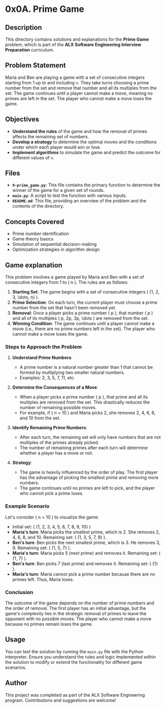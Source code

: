 # 0x0A. Prime Game

## Description

This directory contains solutions and explanations for the **Prime Game** problem, which is part of the **ALX Software Engineering Interview Preparation** curriculum.

## Problem Statement

Maria and Ben are playing a game with a set of consecutive integers starting from 1 up to and including `n`. They take turns choosing a prime number from the set and remove that number and all its multiples from the set. The game continues until a player cannot make a move, meaning no primes are left in the set. The player who cannot make a move loses the game.

## Objectives

- **Understand the rules** of the game and how the removal of primes affects the remaining set of numbers.
- **Develop a strategy** to determine the optimal moves and the conditions under which each player would win or lose.
- **Implement algorithms** to simulate the game and predict the outcome for different values of `n`.

## Files

- **`0-prime_game.py`**: This file contains the primary function to determine the winner of the game for a given set of rounds.
- **`main.py`**: A script to test the function with various inputs.
- **`README.md`**: This file, providing an overview of the problem and the contents of the directory.

## Concepts Covered

- Prime number identification
- Game theory basics
- Simulation of sequential decision-making
- Optimization strategies in algorithm design

## Game explanation

This problem involves a game played by Maria and Ben with a set of consecutive integers from 1 to \( n \). The rules are as follows:

1. **Starting Set**: The game begins with a set of consecutive integers \( \{1, 2, 3, \dots, n\} \).
2. **Prime Selection**: On each turn, the current player must choose a prime number from the set that hasn't been removed yet.
3. **Removal**: Once a player picks a prime number \( p \), that number \( p \) and all of its multiples \( p, 2p, 3p, \dots \) are removed from the set.
4. **Winning Condition**: The game continues until a player cannot make a move (i.e., there are no prime numbers left in the set). The player who cannot make a move loses the game.

### Steps to Approach the Problem

1. **Understand Prime Numbers**:
   - A prime number is a natural number greater than 1 that cannot be formed by multiplying two smaller natural numbers.
   - Examples: 2, 3, 5, 7, 11, etc.

2. **Determine the Consequences of a Move**:
   - When a player picks a prime number \( p \), that prime and all its multiples are removed from the set. This drastically reduces the number of remaining possible moves.
   - For example, if \( n = 10 \) and Maria picks 2, she removes 2, 4, 6, 8, and 10 from the set.

3. **Identify Remaining Prime Numbers**:
   - After each turn, the remaining set will only have numbers that are not multiples of the primes already picked.
   - The number of remaining primes after each turn will determine whether a player has a move or not.

4. **Strategy**:
   - The game is heavily influenced by the order of play. The first player has the advantage of picking the smallest prime and removing more numbers.
   - The game continues until no primes are left to pick, and the player who cannot pick a prime loses.

### Example Scenario

Let's consider \( n = 10 \) to visualize the game:

- Initial set: \( \{1, 2, 3, 4, 5, 6, 7, 8, 9, 10\} \)
- **Maria's turn**: Maria picks the smallest prime, which is 2. She removes 2, 4, 6, 8, and 10. Remaining set: \( \{1, 3, 5, 7, 9\} \).
- **Ben's turn**: Ben picks the next smallest prime, which is 3. He removes 3, 9. Remaining set: \( \{1, 5, 7\} \).
- **Maria's turn**: Maria picks 5 (next prime) and removes it. Remaining set: \( \{1, 7\} \).
- **Ben's turn**: Ben picks 7 (last prime) and removes it. Remaining set: \( \{1\} \).
- **Maria's turn**: Maria cannot pick a prime number because there are no primes left. Thus, Maria loses.

### Conclusion

The outcome of the game depends on the number of prime numbers and the order of removal. The first player has an initial advantage, but the game's complexity lies in the strategic removal of primes to leave the opponent with no possible moves. The player who cannot make a move because no primes remain loses the game.

## Usage

You can test the solution by running the `main.py` file with the Python interpreter. Ensure you understand the rules and logic implemented within the solution to modify or extend the functionality for different game scenarios.

## Author

This project was completed as part of the ALX Software Engineering program. Contributions and suggestions are welcome!
